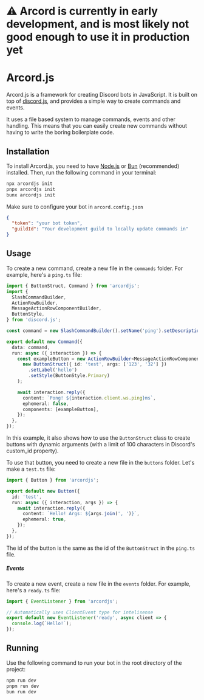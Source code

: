 # ⚠️ Arcord is currently in early development, and is most likely not good enough to use it in production yet

# Arcord.js

Arcord.js is a framework for creating Discord bots in JavaScript. It is built on top of [discord.js](https://discord.js.org/#/), and provides a simple way to create commands and events.

It uses a file based system to manage commands, events and other handling. This means that you can easily create new commands without having to write the boring boilerplate code.

## Installation

To install Arcord.js, you need to have [Node.js](https://nodejs.org/en/) or [Bun](https://bun.sh/) (recommended) installed. Then, run the following command in your terminal:

```bash
npx arcordjs init
pnpx arcordjs init
bunx arcordjs init
```

Make sure to configure your bot in `arcord.config.json`

```json
{
  "token": "your bot token",
  "guildId": "Your development guild to locally update commands in"
}
```

## Usage

To create a new command, create a new file in the `commands` folder. For example, here's a `ping.ts` file:

```ts
import { ButtonStruct, Command } from 'arcordjs';
import {
  SlashCommandBuilder,
  ActionRowBuilder,
  MessageActionRowComponentBuilder,
  ButtonStyle,
} from 'discord.js';

const command = new SlashCommandBuilder().setName('ping').setDescription('Replies with pong!');

export default new Command({
  data: command,
  run: async ({ interaction }) => {
    const exampleButton = new ActionRowBuilder<MessageActionRowComponentBuilder>().addComponents(
      new ButtonStruct({ id: 'test', args: ['123', '32'] })
        .setLabel('hello')
        .setStyle(ButtonStyle.Primary)
    );

    await interaction.reply({
      content: `Pong! ${interaction.client.ws.ping}ms`,
      ephemeral: false,
      components: [exampleButton],
    });
  },
});
```

In this example, it also shows how to use the `ButtonStruct` class to create buttons with dynamic arguments (with a limit of 100 characters in Discord's custom_id property).

To use that button, you need to create a new file in the `buttons` folder. Let's make a `test.ts` file:

```ts
import { Button } from 'arcordjs';

export default new Button({
  id: 'test',
  run: async ({ interaction, args }) => {
    await interaction.reply({
      content: `Hello! Args: ${args.join(', ')}`,
      ephemeral: true,
    });
  },
});
```

The id of the button is the same as the id of the `ButtonStruct` in the `ping.ts` file.

##### Events

To create a new event, create a new file in the `events` folder. For example, here's a `ready.ts` file:

```ts
import { EventListener } from 'arcordjs';

// Automatically uses ClientEvent type for intelisense
export default new EventListener('ready', async client => {
  console.log(`Hello!`);
});
```

## Running

Use the following command to run your bot in the root directory of the project:

```bash
npm run dev
pnpm run dev
bun run dev
```
